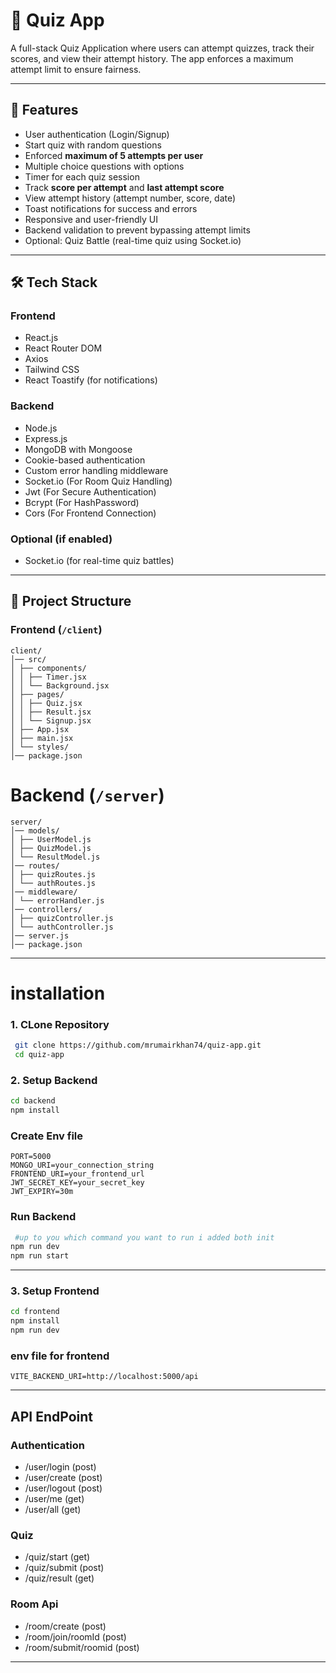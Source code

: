 # 🎯 Quiz App

A full-stack Quiz Application where users can attempt quizzes, track their scores, and view their attempt history. The app enforces a maximum attempt limit to ensure fairness.

---

## 🚀 Features

- User authentication (Login/Signup)
- Start quiz with random questions
- Enforced **maximum of 5 attempts per user**
- Multiple choice questions with options
- Timer for each quiz session
- Track **score per attempt** and **last attempt score**
- View attempt history (attempt number, score, date)
- Toast notifications for success and errors
- Responsive and user-friendly UI
- Backend validation to prevent bypassing attempt limits
- Optional: Quiz Battle (real-time quiz using Socket.io)

---

## 🛠️ Tech Stack

### Frontend

- React.js
- React Router DOM
- Axios
- Tailwind CSS
- React Toastify (for notifications)

### Backend

- Node.js
- Express.js
- MongoDB with Mongoose
- Cookie-based authentication
- Custom error handling middleware
- Socket.io (For Room Quiz Handling)
- Jwt (For Secure Authentication)
- Bcrypt (For HashPassword)
- Cors (For Frontend Connection)

### Optional (if enabled)

- Socket.io (for real-time quiz battles)

---

## 📂 Project Structure

### Frontend (`/client`)

```pgsql
client/
│── src/
│ ├── components/
│ │ ├── Timer.jsx
│ │ └── Background.jsx
│ ├── pages/
│ │ ├── Quiz.jsx
│ │ ├── Result.jsx
│ │ └── Signup.jsx
│ ├── App.jsx
│ ├── main.jsx
│ └── styles/
│── package.json
```

# Backend (`/server`)

```pgsql
server/
│── models/
│ ├── UserModel.js
│ ├── QuizModel.js
│ └── ResultModel.js
│── routes/
│ ├── quizRoutes.js
│ └── authRoutes.js
│── middleware/
│ └── errorHandler.js
│── controllers/
│ ├── quizController.js
│ └── authController.js
│── server.js
│── package.json
```

---

# installation

### 1. CLone Repository

```bash
 git clone https://github.com/mrumairkhan74/quiz-app.git
 cd quiz-app

```

### 2. Setup Backend

```bash
cd backend
npm install
```

### Create Env file

```env
PORT=5000
MONGO_URI=your_connection_string
FRONTEND_URI=your_frontend_url
JWT_SECRET_KEY=your_secret_key
JWT_EXPIRY=30m
```

### Run Backend

```bash
 #up to you which command you want to run i added both init
npm run dev
npm run start
```

---

### 3. Setup Frontend

```bash
cd frontend
npm install
npm run dev
```

### env file for frontend

```env
VITE_BACKEND_URI=http://localhost:5000/api
```
---
## API EndPoint

### Authentication

- /user/login (post)
- /user/create (post)
- /user/logout (post)
- /user/me (get)
- /user/all (get)

### Quiz 
- /quiz/start (get)
- /quiz/submit (post)
- /quiz/result (get) <!-- only logged in user get his result on result page  -->

### Room Api
- /room/create (post)
- /room/join/roomId (post)
- /room/submit/roomid (post)
---
